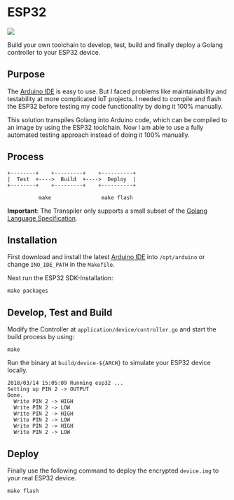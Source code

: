 # ESP32

[![](https://goreportcard.com/badge/github.com/andygeiss/esp32)](https://goreportcard.com/report/github.com/andygeiss/esp32)

Build your own toolchain to develop, test, build and finally deploy a Golang controller to your ESP32 device.

## Purpose

The [Arduino IDE](https://www.arduino.cc/en/Main/Software) is easy to use.
But I faced problems like maintainability and testability at more complicated IoT projects.
I needed to compile and flash the ESP32 before testing my code functionality by doing it 100% manually.

This solution transpiles Golang into Arduino code, which can be compiled to an image by using the ESP32 toolchain.
Now I am able to use a fully automated testing approach instead of doing it 100% manually.

## Process

    +--------+    +---------+    +----------+
    |  Test  +---->  Build  +---->  Deploy  |
    +--------+    +---------+    +----------+

              make                make flash

**Important**: The Transpiler only supports a small subset of the [Golang Language Specification](https://golang.org/ref/spec). 

## Installation

First download and install the latest [Arduino IDE](https://www.arduino.cc/en/Main/Software) into <code>/opt/arduino</code> or change <code>INO_IDE_PATH</code> in the <code>Makefile</code>.

Next run the ESP32 SDK-Installation:

    make packages

## Develop, Test and Build

Modify the Controller at <code>application/device/controller.go</code> and start the build process by using: 

    make

Run the binary at <code>build/device-${ARCH}</code> to simulate your ESP32 device locally.

    2018/03/14 15:05:09 Running esp32 ...
    Setting up PIN 2 -> OUTPUT
    Done.
      Write PIN 2 -> HIGH
      Write PIN 2 -> LOW
      Write PIN 2 -> HIGH
      Write PIN 2 -> LOW
      Write PIN 2 -> HIGH
      Write PIN 2 -> LOW

## Deploy

Finally use the following command to deploy the encrypted <code>device.img</code> to your real ESP32 device.

    make flash
